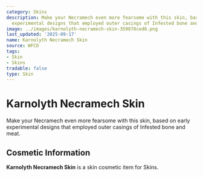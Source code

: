 ```yaml
---
category: Skins
description: Make your Necramech even more fearsome with this skin, based on early
  experimental designs that employed outer casings of Infested bone and meat.
image: ../images/karnolyth-necramech-skin-359878ced8.png
last_updated: '2025-09-17'
name: Karnolyth Necramech Skin
source: WFCD
tags:
- Skin
- Skins
tradable: false
type: Skin
---
```


# Karnolyth Necramech Skin

Make your Necramech even more fearsome with this skin, based on early experimental designs that employed outer casings of Infested bone and meat.

## Cosmetic Information

**Karnolyth Necramech Skin** is a skin cosmetic item for Skins.

